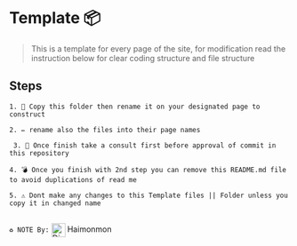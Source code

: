 # Template 📦
> This is a template for every page of the site, for modification read the instruction below for clear coding structure and file structure

## Steps

` 1. 📂 Copy this folder then rename it on your designated page to construct `

` 2. ✏️ rename also the files into their page names `

` 3. 🚧 Once finish take a consult first before approval of commit in this repository`

` 4. 💣 Once you finish with 2nd step you can remove this README.md file to avoid duplications of read me `

` 5. ⚠️ Dont make any changes to this Template files || Folder unless you copy it in changed name `
## 


`♻️ NOTE By:`  <img src="https://raw.githubusercontent.com/Tarikul-Islam-Anik/Animated-Fluent-Emojis/master/Emojis/Smilies/Disguised%20Face.png" alt="Disguised Face" width="25" height="25" align=center /> Haimonmon